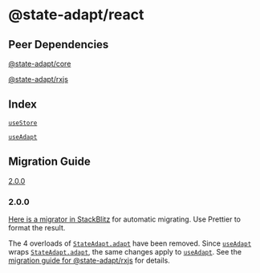 # @state-adapt/react

## Peer Dependencies

[@state-adapt/core](/docs/core)

[@state-adapt/rxjs](/docs/rxjs)

## Index

[`useStore`](/react/docs/react#usestore)

[`useAdapt`](/react/docs/react#useadapt)

## Migration Guide

[2.0.0](/react/docs/react#200)

<!-- include: '../../../../../libs/react/src/lib/use-store.ts#useStore' -->

<!-- include: '../../../../../libs/react/src/lib/use-adapt.ts#useAdapt' -->

<!-- cache 2 -->

### 2.0.0

[Here is a migrator in StackBlitz](https://stackblitz.com/edit/vitejs-vite-bca52l?file=src%2FApp.tsx,src%2FtransformCode.ts)
for automatic migrating. Use Prettier to format the result.

The 4 overloads of [`StateAdapt.adapt`](/docs/rxjs#stateadaptadapt) have been removed.
Since [`useAdapt`](/react/docs/react#useadapt) wraps [`StateAdapt.adapt`](/docs/rxjs#stateadaptadapt),
the same changes apply to [`useAdapt`](/react/docs/react#useadapt).
See the [migration guide for @state-adapt/rxjs](/docs/rxjs#200) for details.
